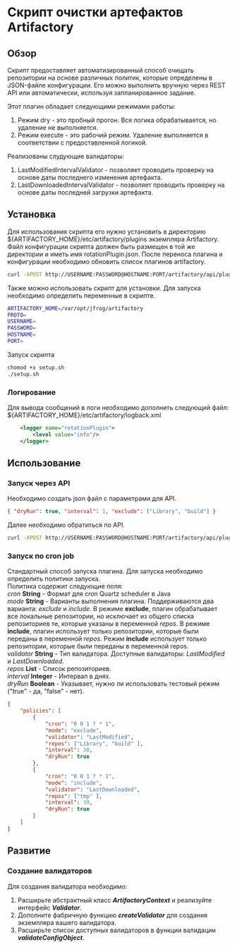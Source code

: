 # Скрипт очистки артефактов Artifactory

## Обзор

Скрипт предоставляет автоматизированный способ очищать репозитории на основе различных политик, которые определены в JSON-файле конфигурации. 
Его можно выполнить вручную через REST API или автоматически, используя запланированное задание. 

Этот плагин обладает следующими режимами работы:

1. Режим dry - это пробный прогон. Вся логика обрабатывается, но удаление не выполняется.
2. Режим execute - это рабочий режим. Удаление выполняется в соответствии с предоставленной логикой.

Реализованы слудующие валидаторы:
1. LastModifiedIntervalValidator - позволяет проводить проверку на основе даты последнего изменения артефакта.
2. LastDownloadedIntervalValidator - позволяет проводить проверку на основе даты последней загрузки артефакта.
## Установка
Для использования скрипта его нужно установить в директорию ${ARTIFACTORY_HOME}/etc/artifactory/plugins экземпляра Artifactory. 
Файл конфигурации скрипта должен быть размещен в той же директории и иметь имя rotationPlugin.json. После переноса плагина и конфигурации 
необходимо обновить список плагинов artifactory.

```bash
curl -XPOST http://USERNAME:PASSWORD@HOSTNAME:PORT/artifactory/api/plugins/reload
```

Также можно использовать скрипт для установки. Для запуска необходимо определить переменные в скрипте.
```bash
ARTIFACTORY_HOME=/var/opt/jfrog/artifactory
PROTO=
USERNAME=
PASSWORD=
HOSTNAME=
PORT=
```
Запуск скрипта
```bash
chomod +x setup.sh
./setup.sh
```

### Логирование

Для вывода сообщений в логи необходимо дополнить следующий файл: ${ARTIFACTORY_HOME}/etc/artifactory/logback.xml
```xml
    <logger name="rotationPlugin">
        <level value="info"/>
    </logger>
```


## Использование
### Запуск через API
Необходимо создать json файл с параметрами для API.
```json
{ "dryRun": true, "interval": 1, "exclude": ["Library", "build"] }
```
Далее необходимо обратиться по API.
```bash
curl -XPOST http://USERNAME:PASSWORD@HOSTNAME:PORT/artifactory/api/plugins/execute/rotateRegular -T properties.json
```

### Запуск по cron job
Стандартный способ запуска плагина. Для запуска необходимо определить политики запуска.  
Политика содержит следующие поля:   
_cron_ <b>String</b> - Формат для cron Quartz scheduler в Java    
_mode_ <b>String</b> - Варианты выполнения плагина. Поддерживаются два варианта: _exclude_ и _include_. В режиме **exclude**, плагин обрабатывает все локальные репозитории, но исключает из общего списка репозиториев те, которые указаны в переменной _repos_. В режиме **include**, плагин использует только репозитории, которые были переданы в переменной _repos_.
Режим <b>include</b> использует только репозитории, которые были переданы в переменной repos.   
_validator_ **String** - Тип валидатора. Доступные валидаторы: _LastModified_ и _LastDownloaded_.  
_repos_ **List<String>** - Список репозиториев.   
_interval_ **Integer** - Интервал в днях.  
_dryRun_ **Boolean** - Указывает, нужно ли использовать тестовый режим ("true" - да, "false" - нет).    

```json
{
    "policies": [
        {
            "cron": "0 0 1 ? * 1",
            "mode": "exclude",
            "validator": "LastModified",
            "repos": ["Library", "build" ],
            "interval": 30,
            "dryRun": true
        },
        {
            "cron": "0 0 1 ? * 1",
            "mode": "include",
            "validator": "LastDownloaded",
            "repos": ["tmp" ],
            "interval": 30,
            "dryRun": true
        }
    ]
}
```
## Развитие
### Создание валидаторов
Для создания валидатора необходимо:
1. Расширьте абстрактный класс **_ArtifactoryContext_** и реализуйте интерфейс **_Validator_**.
2. Дополните фабричную функцию **_createValidator_** для создания экземпляра вашего валидатора.
3. Расширьте список доступных валидаторов в функции валидации **_validateConfigObject_**.
